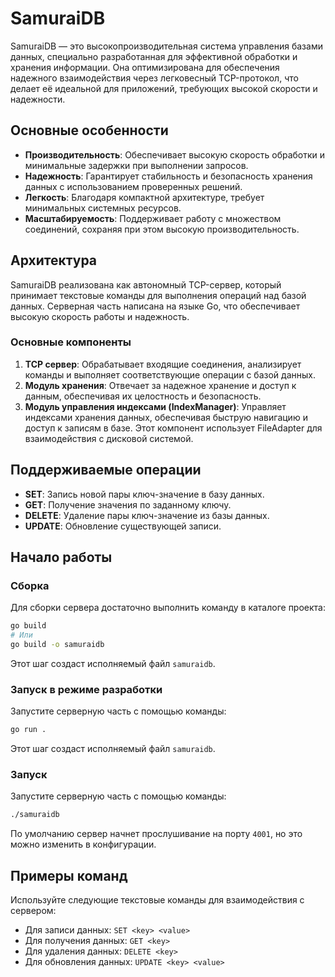 # SamuraiDB

SamuraiDB — это высокопроизводительная система управления базами данных, специально разработанная для эффективной обработки и хранения информации. Она оптимизирована для обеспечения надежного взаимодействия через легковесный TCP-протокол, что делает её идеальной для приложений, требующих высокой скорости и надежности.

## Основные особенности

- **Производительность**: Обеспечивает высокую скорость обработки и минимальные задержки при выполнении запросов.
- **Надежность**: Гарантирует стабильность и безопасность хранения данных с использованием проверенных решений.
- **Легкость**: Благодаря компактной архитектуре, требует минимальных системных ресурсов.
- **Масштабируемость**: Поддерживает работу с множеством соединений, сохраняя при этом высокую производительность.

## Архитектура

SamuraiDB реализована как автономный TCP-сервер, который принимает текстовые команды для выполнения операций над базой данных. Серверная часть написана на языке Go, что обеспечивает высокую скорость работы и надежность.

### Основные компоненты

1. **TCP сервер**: Обрабатывает входящие соединения, анализирует команды и выполняет соответствующие операции с базой данных.
2. **Модуль хранения**: Отвечает за надежное хранение и доступ к данным, обеспечивая их целостность и безопасность.
3. **Модуль управления индексами (IndexManager)**: Управляет индексами хранения данных, обеспечивая быструю навигацию и доступ к записям в базе. Этот компонент использует FileAdapter для взаимодействия с дисковой системой.

## Поддерживаемые операции

- **SET**: Запись новой пары ключ-значение в базу данных.
- **GET**: Получение значения по заданному ключу.
- **DELETE**: Удаление пары ключ-значение из базы данных.
- **UPDATE**: Обновление существующей записи.

## Начало работы

### Сборка

Для сборки сервера достаточно выполнить команду в каталоге проекта:

```bash
go build
# Или
go build -o samuraidb
```

Этот шаг создаст исполняемый файл `samuraidb`.

### Запуск в режиме разработки

Запустите серверную часть с помощью команды:

```bash
go run .
```

Этот шаг создаст исполняемый файл `samuraidb`.

### Запуск

Запустите серверную часть с помощью команды:

```bash
./samuraidb
```

По умолчанию сервер начнет прослушивание на порту `4001`, но это можно изменить в конфигурации.

## Примеры команд

Используйте следующие текстовые команды для взаимодействия с сервером:

- Для записи данных: `SET <key> <value>`
- Для получения данных: `GET <key>`
- Для удаления данных: `DELETE <key>`
- Для обновления данных: `UPDATE <key> <value>`